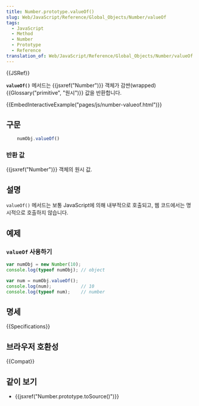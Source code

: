 ```yaml
---
title: Number.prototype.valueOf()
slug: Web/JavaScript/Reference/Global_Objects/Number/valueOf
tags:
  - JavaScript
  - Method
  - Number
  - Prototype
  - Reference
translation_of: Web/JavaScript/Reference/Global_Objects/Number/valueOf
---
```

{{JSRef}}

**`valueOf()`** 메서드는 {{jsxref("Number")}} 객체가 감싼(wrapped) {{Glossary("primitive", "원시")}} 값을 반환합니다.

{{EmbedInteractiveExample("pages/js/number-valueof.html")}}

## 구문

```js
    numObj.valueOf()
```

### 반환 값

{{jsxref("Number")}} 객체의 원시 값.

## 설명

`valueOf()` 메서드는 보통 JavaScript에 의해 내부적으로 호출되고, 웹 코드에서는 명시적으로 호출하지 않습니다.

## 예제

### `valueOf` 사용하기

```js
var numObj = new Number(10);
console.log(typeof numObj); // object

var num = numObj.valueOf();
console.log(num);           // 10
console.log(typeof num);    // number
```

## 명세

{{Specifications}}

## 브라우저 호환성

{{Compat}}

## 같이 보기

- {{jsxref("Number.prototype.toSource()")}}
